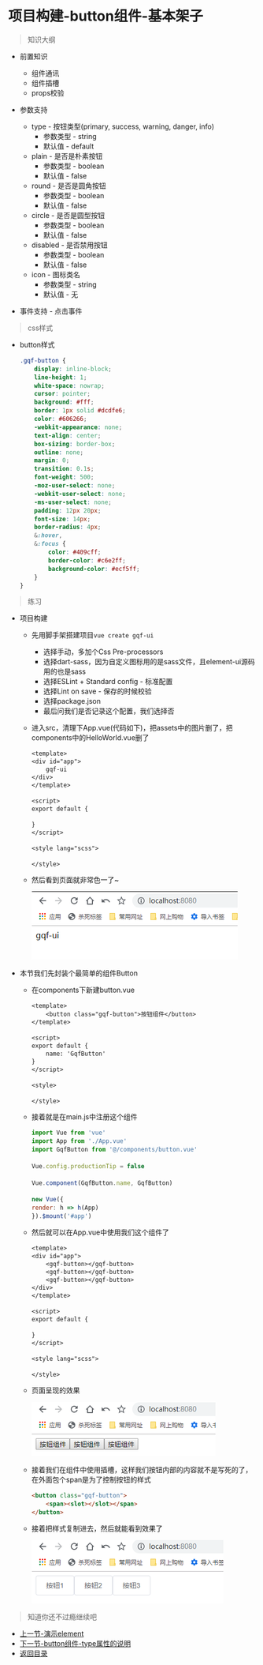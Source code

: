 # 项目构建-button组件-基本架子

> 知识大纲

* 前置知识
    * 组件通讯
    * 组件插槽
    * props校验

* 参数支持
    * type - 按钮类型(primary, success, warning, danger, info)
        * 参数类型 - string
        * 默认值 - default
    * plain - 是否是朴素按钮
        * 参数类型 - boolean
        * 默认值 - false
    * round - 是否是圆角按钮
        * 参数类型 - boolean
        * 默认值 - false
    * circle - 是否是圆型按钮
        * 参数类型 - boolean
        * 默认值 - false
    * disabled - 是否禁用按钮
        * 参数类型 - boolean
        * 默认值 - false
    * icon - 图标类名   
        * 参数类型 - string
        * 默认值 - 无 

* 事件支持 - 点击事件   

> css样式
* button样式
    ```scss
    .gqf-button {
        display: inline-block;
        line-height: 1;
        white-space: nowrap;
        cursor: pointer;
        background: #fff;
        border: 1px solid #dcdfe6;
        color: #606266;
        -webkit-appearance: none;
        text-align: center;
        box-sizing: border-box;
        outline: none;
        margin: 0;
        transition: 0.1s;
        font-weight: 500;
        -moz-user-select: none;
        -webkit-user-select: none;
        -ms-user-select: none;
        padding: 12px 20px;
        font-size: 14px;
        border-radius: 4px;
        &:hover,
        &:focus {
            color: #409cff;
            border-color: #c6e2ff;
            background-color: #ecf5ff;
        }
    }        
    ```    

> 练习

* 项目构建
    * 先用脚手架搭建项目`vue create gqf-ui`
        * 选择手动，多加个Css Pre-processors
        * 选择dart-sass，因为自定义图标用的是sass文件，且element-ui源码用的也是sass
        * 选择ESLint + Standard config - 标准配置
        * 选择Lint on save - 保存的时候校验
        * 选择package.json
        * 最后问我们是否记录这个配置，我们选择否
    * 进入src，清理下App.vue(代码如下)，把assets中的图片删了，把components中的HelloWorld.vue删了
        ```vue
        <template>
        <div id="app">
            gqf-ui
        </div>
        </template>

        <script>
        export default {

        }
        </script>

        <style lang="scss">

        </style>

        ```  
    * 然后看到页面就非常色一了~ 

        ![](./images/清理后.jpg)

* 本节我们先封装个最简单的组件Button
    * 在components下新建button.vue
        ```vue
        <template>
            <button class="gqf-button">按钮组件</button>
        </template>

        <script>
        export default {
            name: 'GqfButton'
        }
        </script>

        <style>

        </style>        
        ```      
    * 接着就是在main.js中注册这个组件 
        ```js
        import Vue from 'vue'
        import App from './App.vue'
        import GqfButton from '@/components/button.vue'

        Vue.config.productionTip = false

        Vue.component(GqfButton.name, GqfButton)

        new Vue({
        render: h => h(App)
        }).$mount('#app')

        ``` 
    * 然后就可以在App.vue中使用我们这个组件了 
        ```vue
        <template>
        <div id="app">
            <gqf-button></gqf-button>
            <gqf-button></gqf-button>
            <gqf-button></gqf-button>
        </div>
        </template>

        <script>
        export default {

        }
        </script>

        <style lang="scss">

        </style>

        ``` 
    * 页面呈现的效果

        ![](./images/初次使用自己封装的low逼组件.jpg) 

    * 接着我们在组件中使用插槽，这样我们按钮内部的内容就不是写死的了，在外面包个span是为了控制按钮的样式
        ```html
        <button class="gqf-button">
            <span><slot></slot></span>
        </button>        
        ```              
    * 接着把样式复制进去，然后就能看到效果了  

        ![](./images/复制样式后的效果.jpg)   


> 知道你还不过瘾继续吧       
* [上一节-演示element](../02-演示element/演示element.md)
* [下一节-button组件-type属性的说明](../04-button组件-type属性的说明/button组件-type属性的说明.md)
* [返回目录](../../README.md)         